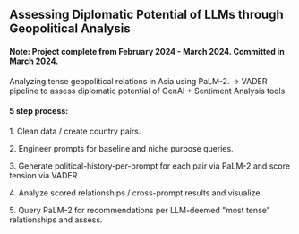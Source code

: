 <h2>Assessing Diplomatic Potential of LLMs through Geopolitical Analysis</h2>
<h4>Note: Project complete from February 2024 - March 2024. Committed in March 2024.</h4>
Analyzing tense geopolitical relations in Asia using PaLM-2. -> VADER pipeline to assess diplomatic potential of GenAI + Sentiment Analysis tools.
<h4>5 step process: </h4>
<p>1. Clean data / create country pairs. </p>
<p>2. Engineer prompts for baseline and niche purpose queries. </p>
<p>3. Generate political-history-per-prompt for each pair via PaLM-2 and score tension via VADER. </p>
<p>4. Analyze scored relationships / cross-prompt results and visualize. </p>
<p>5. Query PaLM-2 for recommendations per LLM-deemed "most tense" relationships and assess. </p>
